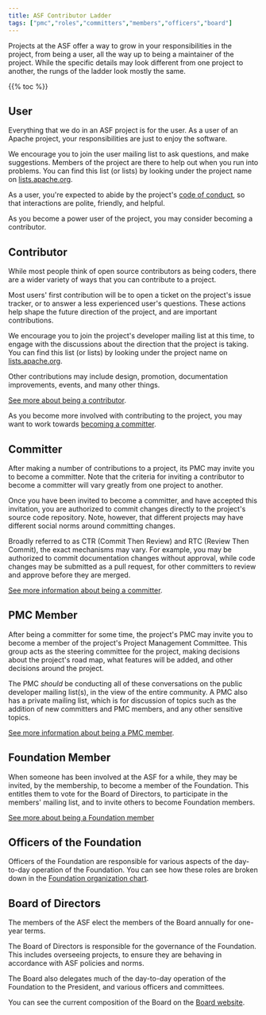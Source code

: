 ```yaml
---
title: ASF Contributor Ladder
tags: ["pmc","roles","committers","members","officers","board"]
---
```


Projects at the ASF offer a way to grow in your responsibilities in the
project, from being a user, all the way up to being a maintainer of the
project. While the specific details may look different from one project
to another, the rungs of the ladder look mostly the same.

{{% toc %}}

## User

Everything that we do in an ASF project is for the user. As a user of an
Apache project, your responsibilities are just to enjoy the software.

We encourage you to join the user mailing list to ask questions, and
make suggestions. Members of the project are there to help out when you
run into problems. You can find this list (or lists) by looking under the
project name on [lists.apache.org](https://lists.apache.org).

As a user, you're expected to abide by the project's [code of
conduct](https://www.apache.org/foundation/policies/conduct), so that
interactions are polite, friendly, and helpful.

As you become a power user of the project, you may consider becoming a
contributor.

## Contributor

While most people think of open source contributors as being coders,
there are a wider variety of ways that you can contribute to a project.

Most users' first contribution will be to open a ticket on the project's
issue tracker, or to answer a less experienced user's questions. These
actions help shape the future direction of the project, and are
important contributions.

We encourage you to join the project's developer mailing list at this
time, to engage with the discussions about the direction that the project
is taking. You can find this list (or lists) by looking under the
project name on [lists.apache.org](https://lists.apache.org).

Other contributions may include design, promotion, documentation
improvements, events, and many other things.

[See more about being a contributor](/contributors/).

As you become more involved with contributing to the project, you may
want to work towards [becoming a
committer](/contributors/becomingacommitter.html).

## Committer

After making a number of contributions to a project, its PMC may invite you
to become a committer. Note that the criteria for inviting a contributor
to become a committer will vary greatly from one project to another.

Once you have been invited to become a committer, and have accepted this
invitation, you are authorized to commit changes directly to the
project's source code repository. Note, however, that different projects
may have different social norms around committing changes.

Broadly referred to as CTR (Commit Then Review) and RTC (Review Then
Commit), the exact mechanisms may vary. For example, you may be
authorized to commit documentation changes without approval, while code
changes may be submitted as a pull request, for other committers to
review and approve before they are merged.

[See more information about being a committer](/committers/).

## PMC Member

After being a committer for some time, the project's PMC may invite you to become a member
of the project's Project Management Committee. This group acts as the
steering committee for the project, making decisions about the project's
road map, what features will be added, and other decisions around the
project.

The PMC *should* be conducting all of these conversations on the public
developer mailing list(s), in the view of the entire community. A PMC
also has a private mailing list, which is for discussion of topics such
as the addition of new committers and PMC members, and any other
sensitive topics.

[See more information about being a PMC member](/pmc/).

## Foundation Member

When someone has been involved at the ASF for a while, they may be
invited, by the membership, to become a member of the Foundation. This entitles them to vote
for the Board of Directors, to participate in the members' mailing list,
and to invite others to become Foundation members.

[See more about being a Foundation 
member](https://apache.org/foundation/governance/members.html)

## Officers of the Foundation

Officers of the Foundation are responsible for various aspects of the
day-to-day operation of the Foundation. You can see how these roles are
broken down in the [Foundation organization
chart](https://whimsy.apache.org/foundation/orgchart/board).

## Board of Directors

The members of the ASF elect the members of the Board annually for 
one-year terms.

The Board of Directors is responsible for the governance of the
Foundation. This includes overseeing projects, to ensure they are
behaving in accordance with ASF policies and norms.

The Board also delegates much of the day-to-day operation of the
Foundation to the President, and various officers and committees.

You can see the current composition of the Board on the [Board
website](https://apache.org/foundation/board/).

